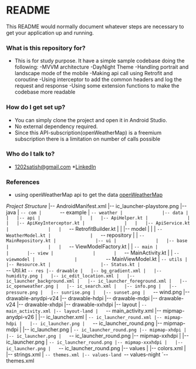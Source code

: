 # README #

This README would normally document whatever steps are necessary to get your application up and running.

### What is this repository for? ###

* This is for study purpose. It have a simple sample codebase doing the following:
-MVVM architecture
-DayNight Theme
-Handling portrait and landscape mode of the mobile
-Making api call using Retrofit and coroutine
-Using interceptor to add the common headers and log the request and response
-Using some extension functions to make the codebase more readable

### How do I get set up? ###

* You can simply clone the project and open it in Android Studio.
* No external dependency required.
* Since this API-subscription(openWeatherMap) is a freemium subscription there is a limitation on number of calls possible


### Who do I talk to? ###

* 1202satish@gmail.com
*[LinkedIn](https://www.linkedin.com/in/satish-singh-96856762/)

### References ###
* using openWeatherMap api to get the data [openWeatherMap](https://openweathermap.org/ )

*Project Structure*
|-- AndroidManifest.xml
|-- ic_launcher-playstore.png
|-- java
|   `-- com
|       `-- example
|           `-- weather
|               |-- data
|               |   |-- api
|               |   |   |-- ApiHelper.kt
|               |   |   |-- ApiKeyInterceptor.kt
|               |   |   |-- ApiService.kt
|               |   |   `-- RetrofitBuilder.kt
|               |   |-- model
|               |   |   `-- WeatherModel.kt
|               |   `-- repository
|               |       `-- MainRepository.kt
|               |-- ui
|               |   |-- base
|               |   |   `-- ViewModelFactory.kt
|               |   `-- main
|               |       |-- view
|               |       |   `-- MainActivity.kt
|               |       `-- viewmodel
|               |           `-- MainViewModel.kt
|               `-- utils
|                   |-- Resource.kt
|                   |-- Status.kt
|                   `-- Util.kt
`-- res
    |-- drawable
    |   |-- bg_gradient.xml
    |   |-- humidity.png
    |   |-- ic_edit_location.xml
    |   |-- ic_launcher_background.xml
    |   |-- ic_launcher_foreground.xml
    |   |-- ic_openweather.png
    |   |-- ic_search.xml
    |   |-- info.png
    |   |-- pressure.png
    |   |-- sunrise.png
    |   |-- sunset.png
    |   `-- wind.png
    |-- drawable-anydpi-v24
    |-- drawable-hdpi
    |-- drawable-mdpi
    |-- drawable-v24
    |-- drawable-xhdpi
    |-- drawable-xxhdpi
    |-- layout
    |   `-- main_activity.xml
    |-- layout-land
    |   `-- main_activity.xml
    |-- mipmap-anydpi-v26
    |   |-- ic_launcher.xml
    |   `-- ic_launcher_round.xml
    |-- mipmap-hdpi
    |   |-- ic_launcher.png
    |   `-- ic_launcher_round.png
    |-- mipmap-mdpi
    |   |-- ic_launcher.png
    |   `-- ic_launcher_round.png
    |-- mipmap-xhdpi
    |   |-- ic_launcher.png
    |   `-- ic_launcher_round.png
    |-- mipmap-xxhdpi
    |   |-- ic_launcher.png
    |   `-- ic_launcher_round.png
    |-- mipmap-xxxhdpi
    |   |-- ic_launcher.png
    |   `-- ic_launcher_round.png
    |-- values
    |   |-- colors.xml
    |   |-- strings.xml
    |   `-- themes.xml
    |-- values-land
    `-- values-night
        `-- themes.xml
